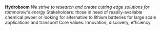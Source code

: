 **Hydroboom**
*We strive to research and create cutting edge solutions for tommorow's energy*
Stakeholders: those in need of readily-available chemical pwoer or looking for alternative to lithium batteries for large scale applications and transport
Core values: Innovation, discovery, efficiency